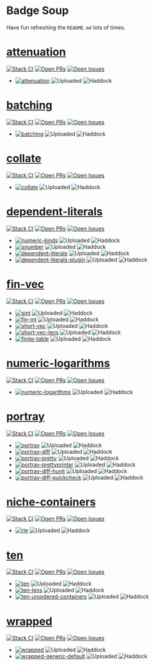 # Badge Soup

Have fun refreshing the `README.md` lots of times.

# [attenuation](https://github.com/awpr/attenuation)

[![Stack CI](https://github.com/awpr/attenuation/actions/workflows/stack-ci.yml/badge.svg)](https://github.com/awpr/attenuation/actions/workflows/stack-ci.yml)
[![Open PRs](https://badgen.net/github/open-prs/awpr/attenuation)](https://github.com/awpr/attenuation/pulls)
[![Open Issues](https://badgen.net/github/open-issues/awpr/attenuation)](https://github.com/awpr/attenuation/issues)

* [![attenuation](https://badgen.net/runkit/awpr/hackage/v/attenuation?icon=haskell&cache=600)](https://hackage.haskell.org/package/attenuation)
  ![Uploaded](https://badgen.net/runkit/awpr/hackage/t/attenuation?cache=600)
  ![Haddock](https://badgen.net/runkit/awpr/hackage/d/attenuation?cache=600)

# [batching](https://github.com/awpr/batching)

[![Stack CI](https://github.com/awpr/batching/actions/workflows/stack-ci.yml/badge.svg)](https://github.com/awpr/batching/actions/workflows/stack-ci.yml)
[![Open PRs](https://badgen.net/github/open-prs/awpr/batching)](https://github.com/awpr/batching/pulls)
[![Open Issues](https://badgen.net/github/open-issues/awpr/batching)](https://github.com/awpr/batching/issues)

* [![batching](https://badgen.net/runkit/awpr/hackage/v/batching?icon=haskell&cache=600)](https://hackage.haskell.org/package/batching)
  ![Uploaded](https://badgen.net/runkit/awpr/hackage/t/batching?cache=600)
  ![Haddock](https://badgen.net/runkit/awpr/hackage/d/batching?cache=600)

# [collate](https://github.com/awpr/collate)

[![Stack CI](https://github.com/awpr/collate/actions/workflows/stack-ci.yml/badge.svg)](https://github.com/awpr/collate/actions/workflows/stack-ci.yml)
[![Open PRs](https://badgen.net/github/open-prs/awpr/collate)](https://github.com/awpr/collate/pulls)
[![Open Issues](https://badgen.net/github/open-issues/awpr/collate)](https://github.com/awpr/collate/issues)

* [![collate](https://badgen.net/runkit/awpr/hackage/v/collate?icon=haskell&cache=600)](https://hackage.haskell.org/package/collate)
  ![Uploaded](https://badgen.net/runkit/awpr/hackage/t/collate?cache=600)
  ![Haddock](https://badgen.net/runkit/awpr/hackage/d/collate?cache=600)

# [dependent-literals](https://github.com/awpr/dependent-literals)

[![Stack CI](https://github.com/awpr/dependent-literals/actions/workflows/stack-ci.yml/badge.svg)](https://github.com/awpr/dependent-literals/actions/workflows/stack-ci.yml)
[![Open PRs](https://badgen.net/github/open-prs/awpr/dependent-literals)](https://github.com/awpr/dependent-literals/pulls)
[![Open Issues](https://badgen.net/github/open-issues/awpr/dependent-literals)](https://github.com/awpr/dependent-literals/issues)

* [![numeric-kinds](https://badgen.net/runkit/awpr/hackage/v/numeric-kinds?icon=haskell&cache=600)](https://hackage.haskell.org/package/numeric-kinds)
  ![Uploaded](https://badgen.net/runkit/awpr/hackage/t/numeric-kinds?cache=600)
  ![Haddock](https://badgen.net/runkit/awpr/hackage/d/numeric-kinds?cache=600)
* [![snumber](https://badgen.net/runkit/awpr/hackage/v/snumber?icon=haskell&cache=600)](https://hackage.haskell.org/package/snumber)
  ![Uploaded](https://badgen.net/runkit/awpr/hackage/t/snumber?cache=600)
  ![Haddock](https://badgen.net/runkit/awpr/hackage/d/snumber?cache=600)
* [![dependent-literals](https://badgen.net/runkit/awpr/hackage/v/dependent-literals?icon=haskell&cache=600)](https://hackage.haskell.org/package/dependent-literals)
  ![Uploaded](https://badgen.net/runkit/awpr/hackage/t/dependent-literals?cache=600)
  ![Haddock](https://badgen.net/runkit/awpr/hackage/d/dependent-literals?cache=600)
* [![dependent-literals-plugin](https://badgen.net/runkit/awpr/hackage/v/dependent-literals-plugin?icon=haskell&cache=600)](https://hackage.haskell.org/package/dependent-literals-plugin)
  ![Uploaded](https://badgen.net/runkit/awpr/hackage/t/dependent-literals-plugin?cache=600)
  ![Haddock](https://badgen.net/runkit/awpr/hackage/d/dependent-literals-plugin?cache=600)

# [fin-vec](https://github.com/awpr/fin-vec)

[![Stack CI](https://github.com/awpr/fin-vec/actions/workflows/stack-ci.yml/badge.svg)](https://github.com/awpr/fin-vec/actions/workflows/stack-ci.yml)
[![Open PRs](https://badgen.net/github/open-prs/awpr/fin-vec)](https://github.com/awpr/fin-vec/pulls)
[![Open Issues](https://badgen.net/github/open-issues/awpr/fin-vec)](https://github.com/awpr/fin-vec/issues)

* [![sint](https://badgen.net/runkit/awpr/hackage/v/sint?icon=haskell&cache=600)](https://hackage.haskell.org/package/sint)
  ![Uploaded](https://badgen.net/runkit/awpr/hackage/t/sint?cache=600)
  ![Haddock](https://badgen.net/runkit/awpr/hackage/d/sint?cache=600)
* [![fin-int](https://badgen.net/runkit/awpr/hackage/v/fin-int?icon=haskell&cache=600)](https://hackage.haskell.org/package/fin-int)
  ![Uploaded](https://badgen.net/runkit/awpr/hackage/t/fin-int?cache=600)
  ![Haddock](https://badgen.net/runkit/awpr/hackage/d/fin-int?cache=600)
* [![short-vec](https://badgen.net/runkit/awpr/hackage/v/short-vec?icon=haskell&cache=600)](https://hackage.haskell.org/package/short-vec)
  ![Uploaded](https://badgen.net/runkit/awpr/hackage/t/short-vec?cache=600)
  ![Haddock](https://badgen.net/runkit/awpr/hackage/d/short-vec?cache=600)
* [![short-vec-lens](https://badgen.net/runkit/awpr/hackage/v/short-vec-lens?icon=haskell&cache=600)](https://hackage.haskell.org/package/short-vec-lens)
  ![Uploaded](https://badgen.net/runkit/awpr/hackage/t/short-vec-lens?cache=600)
  ![Haddock](https://badgen.net/runkit/awpr/hackage/d/short-vec-lens?cache=600)
* [![finite-table](https://badgen.net/runkit/awpr/hackage/v/finite-table?icon=haskell&cache=600)](https://hackage.haskell.org/package/finite-table)
  ![Uploaded](https://badgen.net/runkit/awpr/hackage/t/finite-table?cache=600)
  ![Haddock](https://badgen.net/runkit/awpr/hackage/d/finite-table?cache=600)

# [numeric-logarithms](https://github.com/awpr/numeric-logarithms)

[![Stack CI](https://github.com/awpr/numeric-logarithms/actions/workflows/stack-ci.yml/badge.svg)](https://github.com/awpr/numeric-logarithms/actions/workflows/stack-ci.yml)
[![Open PRs](https://badgen.net/github/open-prs/awpr/numeric-logarithms)](https://github.com/awpr/numeric-logarithms/pulls)
[![Open Issues](https://badgen.net/github/open-issues/awpr/numeric-logarithms)](https://github.com/awpr/numeric-logarithms/issues)

* [![numeric-logarithms](https://badgen.net/runkit/awpr/hackage/v/numeric-logarithms?icon=haskell&cache=600)](https://hackage.haskell.org/package/numeric-logarithms)
  ![Uploaded](https://badgen.net/runkit/awpr/hackage/t/numeric-logarithms?cache=600)
  ![Haddock](https://badgen.net/runkit/awpr/hackage/d/numeric-logarithms?cache=600)

# [portray](https://github.com/awpr/portray)

[![Stack CI](https://github.com/awpr/portray/actions/workflows/stack-ci.yml/badge.svg)](https://github.com/awpr/portray/actions/workflows/stack-ci.yml)
[![Open PRs](https://badgen.net/github/open-prs/awpr/portray)](https://github.com/awpr/portray/pulls)
[![Open Issues](https://badgen.net/github/open-issues/awpr/portray)](https://github.com/awpr/portray/issues)

* [![portray](https://badgen.net/runkit/awpr/hackage/v/portray?icon=haskell&cache=600)](https://hackage.haskell.org/package/portray)
  ![Uploaded](https://badgen.net/runkit/awpr/hackage/t/portray?cache=600)
  ![Haddock](https://badgen.net/runkit/awpr/hackage/d/portray?cache=600)
* [![portray-diff](https://badgen.net/runkit/awpr/hackage/v/portray-diff?icon=haskell&cache=600)](https://hackage.haskell.org/package/portray-diff)
  ![Uploaded](https://badgen.net/runkit/awpr/hackage/t/portray-diff?cache=600)
  ![Haddock](https://badgen.net/runkit/awpr/hackage/d/portray-diff?cache=600)
* [![portray-pretty](https://badgen.net/runkit/awpr/hackage/v/portray-pretty?icon=haskell&cache=600)](https://hackage.haskell.org/package/portray-pretty)
  ![Uploaded](https://badgen.net/runkit/awpr/hackage/t/portray-pretty?cache=600)
  ![Haddock](https://badgen.net/runkit/awpr/hackage/d/portray-pretty?cache=600)
* [![portray-prettyprinter](https://badgen.net/runkit/awpr/hackage/v/portray-prettyprinter?icon=haskell&cache=600)](https://hackage.haskell.org/package/portray-prettyprinter)
  ![Uploaded](https://badgen.net/runkit/awpr/hackage/t/portray-prettyprinter?cache=600)
  ![Haddock](https://badgen.net/runkit/awpr/hackage/d/portray-prettyprinter?cache=600)
* [![portray-diff-hunit](https://badgen.net/runkit/awpr/hackage/v/portray-diff-hunit?icon=haskell&cache=600)](https://hackage.haskell.org/package/portray-diff-hunit)
  ![Uploaded](https://badgen.net/runkit/awpr/hackage/t/portray-diff-hunit?cache=600)
  ![Haddock](https://badgen.net/runkit/awpr/hackage/d/portray-diff-hunit?cache=600)
* [![portray-diff-quickcheck](https://badgen.net/runkit/awpr/hackage/v/portray-diff-quickcheck?icon=haskell&cache=600)](https://hackage.haskell.org/package/portray-diff-quickcheck)
  ![Uploaded](https://badgen.net/runkit/awpr/hackage/t/portray-diff-quickcheck?cache=600)
  ![Haddock](https://badgen.net/runkit/awpr/hackage/d/portray-diff-quickcheck?cache=600)

# [niche-containers](https://github.com/awpr/niche-containers)

[![Stack CI](https://github.com/awpr/niche-containers/actions/workflows/stack-ci.yml/badge.svg)](https://github.com/awpr/niche-containers/actions/workflows/stack-ci.yml)
[![Open PRs](https://badgen.net/github/open-prs/awpr/niche-containers)](https://github.com/awpr/niche-containers/pulls)
[![Open Issues](https://badgen.net/github/open-issues/awpr/niche-containers)](https://github.com/awpr/niche-containers/issues)

* [![rle](https://badgen.net/runkit/awpr/hackage/v/rle?icon=haskell&cache=600)](https://hackage.haskell.org/package/rle)
  ![Uploaded](https://badgen.net/runkit/awpr/hackage/t/rle?cache=600)
  ![Haddock](https://badgen.net/runkit/awpr/hackage/d/rle?cache=600)

# [ten](https://github.com/awpr/ten)

[![Stack CI](https://github.com/awpr/ten/actions/workflows/stack-ci.yml/badge.svg)](https://github.com/awpr/ten/actions/workflows/stack-ci.yml)
[![Open PRs](https://badgen.net/github/open-prs/awpr/ten)](https://github.com/awpr/ten/pulls)
[![Open Issues](https://badgen.net/github/open-issues/awpr/ten)](https://github.com/awpr/ten/issues)

* [![ten](https://badgen.net/runkit/awpr/hackage/v/ten?icon=haskell&cache=600)](https://hackage.haskell.org/package/ten)
  ![Uploaded](https://badgen.net/runkit/awpr/hackage/t/ten?cache=600)
  ![Haddock](https://badgen.net/runkit/awpr/hackage/d/ten?cache=600)
* [![ten-lens](https://badgen.net/runkit/awpr/hackage/v/ten-lens?icon=haskell&cache=600)](https://hackage.haskell.org/package/ten-lens)
  ![Uploaded](https://badgen.net/runkit/awpr/hackage/t/ten-lens?cache=600)
  ![Haddock](https://badgen.net/runkit/awpr/hackage/d/ten-lens?cache=600)
* [![ten-unordered-containers](https://badgen.net/runkit/awpr/hackage/v/ten-unordered-containers?icon=haskell&cache=600)](https://hackage.haskell.org/package/ten-unordered-containers)
  ![Uploaded](https://badgen.net/runkit/awpr/hackage/t/ten-unordered-containers?cache=600)
  ![Haddock](https://badgen.net/runkit/awpr/hackage/d/ten-unordered-containers?cache=600)

# [wrapped](https://github.com/awpr/wrapped)

[![Stack CI](https://github.com/awpr/wrapped/actions/workflows/stack-ci.yml/badge.svg)](https://github.com/awpr/wrapped/actions/workflows/stack-ci.yml)
[![Open PRs](https://badgen.net/github/open-prs/awpr/wrapped)](https://github.com/awpr/wrapped/pulls)
[![Open Issues](https://badgen.net/github/open-issues/awpr/wrapped)](https://github.com/awpr/wrapped/issues)

* [![wrapped](https://badgen.net/runkit/awpr/hackage/v/wrapped?icon=haskell&cache=600)](https://hackage.haskell.org/package/wrapped)
  ![Uploaded](https://badgen.net/runkit/awpr/hackage/t/wrapped?cache=600)
  ![Haddock](https://badgen.net/runkit/awpr/hackage/d/wrapped?cache=600)
* [![wrapped-generic-default](https://badgen.net/runkit/awpr/hackage/v/wrapped-generic-default?icon=haskell&cache=600)](https://hackage.haskell.org/package/wrapped-generic-default)
  ![Uploaded](https://badgen.net/runkit/awpr/hackage/t/wrapped-generic-default?cache=600)
  ![Haddock](https://badgen.net/runkit/awpr/hackage/d/wrapped-generic-default?cache=600)
